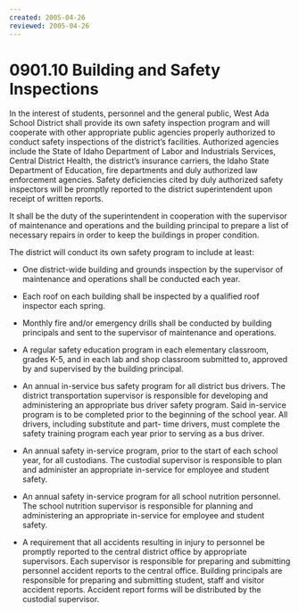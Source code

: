 ```yaml
---
created: 2005-04-26
reviewed: 2005-04-26
---
```


# 0901.10 Building and Safety Inspections

In the interest of students, personnel and the general public, West Ada School District shall provide its own safety inspection program and will cooperate with other appropriate public agencies properly authorized to conduct safety inspections of the district’s facilities. Authorized agencies include the State of Idaho Department of Labor and Industrials Services, Central District Health, the district’s insurance carriers, the Idaho State Department of Education, fire departments and duly authorized law enforcement agencies. Safety deficiencies cited by duly authorized safety inspectors will be promptly reported to the district superintendent upon receipt of written reports.

It shall be the duty of the superintendent in cooperation with the supervisor of maintenance and operations and the building principal to prepare a list of necessary repairs in order to keep the buildings in proper condition.

The district will conduct its own safety program to include at least:


- One district-wide building and grounds inspection by the supervisor of maintenance and operations shall be conducted each year.


- Each roof on each building shall be inspected by a qualified roof inspector each spring.


- Monthly fire and/or emergency drills shall be conducted by building principals and sent to the supervisor of maintenance and operations.


- A regular safety education program in each elementary classroom, grades K-5, and in each lab and shop classroom submitted to, approved by and supervised by the building principal.


- An annual in-service bus safety program for all district bus drivers. The district transportation supervisor is responsible for developing and administering an appropriate bus driver safety program. Said in-service program is to be completed prior to the beginning of the school year. All drivers, including substitute and part- time drivers, must complete the safety training program each year prior to serving as a bus driver.


- An annual safety in-service program, prior to the start of each school year, for all custodians. The custodial supervisor is responsible to plan and administer an appropriate in-service for employee and student safety.


- An annual safety in-service program for all school nutrition personnel. The school nutrition supervisor is responsible for planning and administering an appropriate in-service for employee and student safety.


- A requirement that all accidents resulting in injury to personnel be promptly reported to the central district office by appropriate supervisors. Each supervisor is responsible for preparing and submitting personnel accident reports to the central office. Building principals are responsible for preparing and submitting student, staff and visitor accident reports. Accident report forms will be distributed by the custodial supervisor.
